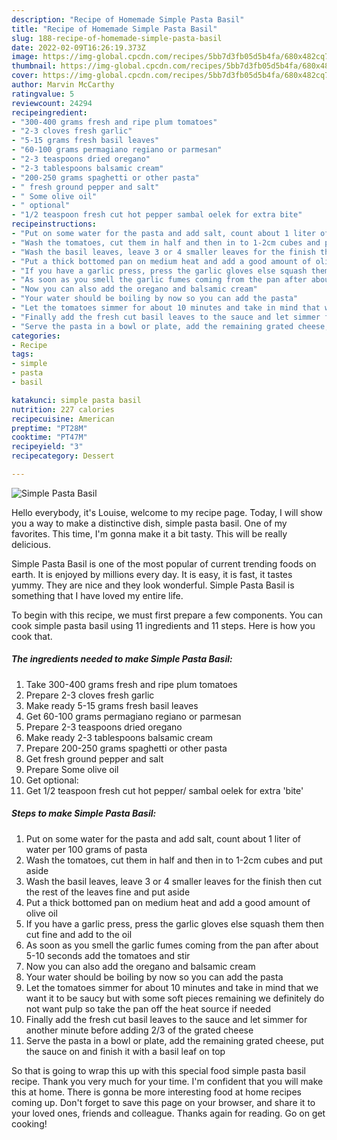 ```yaml
---
description: "Recipe of Homemade Simple Pasta Basil"
title: "Recipe of Homemade Simple Pasta Basil"
slug: 188-recipe-of-homemade-simple-pasta-basil
date: 2022-02-09T16:26:19.373Z
image: https://img-global.cpcdn.com/recipes/5bb7d3fb05d5b4fa/680x482cq70/simple-pasta-basil-recipe-main-photo.jpg
thumbnail: https://img-global.cpcdn.com/recipes/5bb7d3fb05d5b4fa/680x482cq70/simple-pasta-basil-recipe-main-photo.jpg
cover: https://img-global.cpcdn.com/recipes/5bb7d3fb05d5b4fa/680x482cq70/simple-pasta-basil-recipe-main-photo.jpg
author: Marvin McCarthy
ratingvalue: 5
reviewcount: 24294
recipeingredient:
- "300-400 grams fresh and ripe plum tomatoes"
- "2-3 cloves fresh garlic"
- "5-15 grams fresh basil leaves"
- "60-100 grams permagiano regiano or parmesan"
- "2-3 teaspoons dried oregano"
- "2-3 tablespoons balsamic cream"
- "200-250 grams spaghetti or other pasta"
- " fresh ground pepper and salt"
- " Some olive oil"
- " optional"
- "1/2 teaspoon fresh cut hot pepper sambal oelek for extra bite"
recipeinstructions:
- "Put on some water for the pasta and add salt, count about 1 liter of water per 100 grams of pasta"
- "Wash the tomatoes, cut them in half and then in to 1-2cm cubes and put aside"
- "Wash the basil leaves, leave 3 or 4 smaller leaves for the finish then cut the rest of the leaves fine and put aside"
- "Put a thick bottomed pan on medium heat and add a good amount of olive oil"
- "If you have a garlic press, press the garlic gloves else squash them then cut fine and add to the oil"
- "As soon as you smell the garlic fumes coming from the pan after about 5-10 seconds add the tomatoes and stir"
- "Now you can also add the oregano and balsamic cream"
- "Your water should be boiling by now so you can add the pasta"
- "Let the tomatoes simmer for about 10 minutes and take in mind that we want it to be saucy but with some soft pieces remaining we definitely do not want pulp so take the pan off the heat source if needed"
- "Finally add the fresh cut basil leaves to the sauce and let simmer for another minute before adding 2/3 of the grated cheese"
- "Serve the pasta in a bowl or plate, add the remaining grated cheese, put the sauce on and finish it with a basil leaf on top"
categories:
- Recipe
tags:
- simple
- pasta
- basil

katakunci: simple pasta basil 
nutrition: 227 calories
recipecuisine: American
preptime: "PT28M"
cooktime: "PT47M"
recipeyield: "3"
recipecategory: Dessert

---
```



![Simple Pasta Basil](https://img-global.cpcdn.com/recipes/5bb7d3fb05d5b4fa/680x482cq70/simple-pasta-basil-recipe-main-photo.jpg)

Hello everybody, it's Louise, welcome to my recipe page. Today, I will show you a way to make a distinctive dish, simple pasta basil. One of my favorites. This time, I'm gonna make it a bit tasty. This will be really delicious.

Simple Pasta Basil is one of the most popular of current trending foods on earth. It is enjoyed by millions every day. It is easy, it is fast, it tastes yummy. They are nice and they look wonderful. Simple Pasta Basil is something that I have loved my entire life.




To begin with this recipe, we must first prepare a few components. You can cook simple pasta basil using 11 ingredients and 11 steps. Here is how you cook that.

<!--inarticleads1-->

##### The ingredients needed to make Simple Pasta Basil:

1. Take 300-400 grams fresh and ripe plum tomatoes
1. Prepare 2-3 cloves fresh garlic
1. Make ready 5-15 grams fresh basil leaves
1. Get 60-100 grams permagiano regiano or parmesan
1. Prepare 2-3 teaspoons dried oregano
1. Make ready 2-3 tablespoons balsamic cream
1. Prepare 200-250 grams spaghetti or other pasta
1. Get  fresh ground pepper and salt
1. Prepare  Some olive oil
1. Get  optional:
1. Get 1/2 teaspoon fresh cut hot pepper/ sambal oelek for extra &#39;bite&#39;




<!--inarticleads2-->

##### Steps to make Simple Pasta Basil:

1. Put on some water for the pasta and add salt, count about 1 liter of water per 100 grams of pasta
1. Wash the tomatoes, cut them in half and then in to 1-2cm cubes and put aside
1. Wash the basil leaves, leave 3 or 4 smaller leaves for the finish then cut the rest of the leaves fine and put aside
1. Put a thick bottomed pan on medium heat and add a good amount of olive oil
1. If you have a garlic press, press the garlic gloves else squash them then cut fine and add to the oil
1. As soon as you smell the garlic fumes coming from the pan after about 5-10 seconds add the tomatoes and stir
1. Now you can also add the oregano and balsamic cream
1. Your water should be boiling by now so you can add the pasta
1. Let the tomatoes simmer for about 10 minutes and take in mind that we want it to be saucy but with some soft pieces remaining we definitely do not want pulp so take the pan off the heat source if needed
1. Finally add the fresh cut basil leaves to the sauce and let simmer for another minute before adding 2/3 of the grated cheese
1. Serve the pasta in a bowl or plate, add the remaining grated cheese, put the sauce on and finish it with a basil leaf on top




So that is going to wrap this up with this special food simple pasta basil recipe. Thank you very much for your time. I'm confident that you will make this at home. There is gonna be more interesting food at home recipes coming up. Don't forget to save this page on your browser, and share it to your loved ones, friends and colleague. Thanks again for reading. Go on get cooking!
